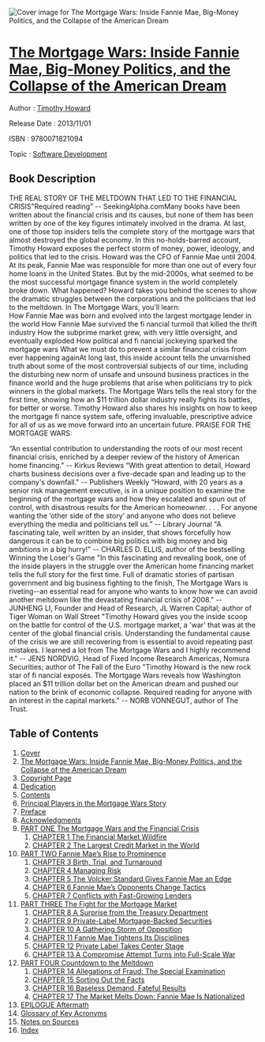 ![Cover image for The Mortgage Wars: Inside Fannie Mae, Big-Money Politics, and the Collapse of the American Dream](https://imgdetail.ebookreading.net/cover/cover/software_development/EB9780071821094.jpg)

[The Mortgage Wars: Inside Fannie Mae, Big-Money Politics, and the Collapse of the American Dream](https://ebookreading.net/view/book/The+Mortgage+Wars%3A+Inside+Fannie+Mae%2C+Big-Money+Politics%2C+and+the+Collapse+of+the+American+Dream-EB9780071821094_1.html "The Mortgage Wars: Inside Fannie Mae, Big-Money Politics, and the Collapse of the American Dream")
====================================================================================================================

Author : [Timothy Howard](https://ebookreading.net/search/author/Timothy+Howard)

Release Date : 2013/11/01

ISBN : 9780071821094

Topic : [Software Development](https://ebookreading.net/search/category/software-development)

Book Description
-----------------

THE REAL STORY OF THE MELTDOWN THAT LED TO THE FINANCIAL CRISIS"Required reading” -- SeekingAlpha.comMany books have been written about the financial crisis and its causes, but none of them has been written by one of the key figures intimately involved in the drama. At last, one of those top insiders tells the complete story of the mortgage wars that almost destroyed the global economy.
In this no-holds-barred account, Timothy Howard exposes the perfect storm of money, power, ideology, and politics that led to the crisis. Howard was the CFO of Fannie Mae until 2004. At its peak, Fannie Mae was responsible for more than one out of every four home loans in the United States. But by the mid-2000s, what seemed to be the most successful mortgage finance system in the world completely  broke down. What happened?
Howard takes you behind the scenes to show the dramatic struggles between the corporations and the politicians that led to the meltdown. In The Mortgage Wars, you'll learn:  
How Fannie Mae was born and evolved into the largest mortgage lender in the world  How Fannie Mae survived the fi nancial turmoil that killed the thrift industry  How the subprime market grew, with very little oversight, and eventually exploded  How political and fi nancial jockeying sparked  the mortgage wars  What we must do to prevent a similar financial  crisis from ever happening againAt long last, this inside account tells the unvarnished  truth about some of the most controversial subjects of our time, including the disturbing new norm of unsafe and unsound business practices in the finance world and the huge problems that arise when politicians try to pick winners in the global markets.
The Mortgage Wars tells the real story for the first time, showing how an $11 trillion dollar industry  really fights its battles, for better or worse. Timothy Howard also shares his insights on how to keep the mortgage fi nance system safe, offering invaluable, prescriptive advice for all of us as we move forward into an uncertain future.
PRAISE FOR THE MORTGAGE WARS:
      
“An essential contribution to understanding the roots of our most recent financial crisis, enriched by a deeper review of the history of American home financing." -- Kirkus Reviews
“With great attention to detail, Howard charts business decisions over a five-decade span and leading up to the company's downfall." -- Publishers Weekly
“Howard, with 20 years as a senior risk management executive, is in a unique position to examine the beginning of the mortgage wars and how they escalated and spun out of control, with disastrous results for the American homeowner. . . .  For anyone wanting the ‘other side of the story’ and anyone who does not believe everything the media and politicians tell us.” -- Library Journal
"A fascinating tale, well written by an insider, that shows forcefully how dangerous it can be to combine big politics with big money and big ambitions in a big hurry!" -- CHARLES D. ELLIS, author of the bestselling Winning the Loser's Game    "In this fascinating and revealing book, one of the inside players in the struggle over the American home financing market tells the full story for the first time. Full of dramatic stories of partisan government and big business fighting to the finish, The Mortgage Wars is riveting--an essential read for anyone who wants to know how we can avoid another meltdown like the devastating  financial crisis of 2008." -- JUNHENG LI, Founder and Head of Research, JL Warren Capital; author of Tiger Woman on Wall Street
    "Timothy Howard gives you the inside scoop on the battle for control of the U.S. mortgage market, a 'war' that was at the center of the global financial crisis. Understanding the fundamental cause of the crisis we are still recovering from is essential to avoid repeating past mistakes. I learned a lot from The Mortgage Wars and I highly recommend it." -- JENS NORDVIG, Head of Fixed Income Research Americas, Nomura Securities; author of The Fall of the Euro
    "Timothy Howard is the new rock star of fi nancial exposés. The Mortgage Wars reveals how Washington  placed an $11 trillion dollar bet on the American dream and pushed our nation to the brink of economic collapse. Required reading for anyone with an interest in the capital markets." -- NORB VONNEGUT, author of The Trust.
              
Table of Contents
-----------------

1. [Cover](https://ebookreading.net/view/book/The+Mortgage+Wars%3A+Inside+Fannie+Mae%2C+Big-Money+Politics%2C+and+the+Collapse+of+the+American+Dream-EB9780071821094_1.html)
1. [The Mortgage Wars: Inside Fannie Mae, Big-Money Politics, and the Collapse of the American Dream](https://ebookreading.net/view/book/The+Mortgage+Wars%3A+Inside+Fannie+Mae%2C+Big-Money+Politics%2C+and+the+Collapse+of+the+American+Dream-EB9780071821094_2.html#ch00_fm01)
1. [Copyright Page](https://ebookreading.net/view/book/The+Mortgage+Wars%3A+Inside+Fannie+Mae%2C+Big-Money+Politics%2C+and+the+Collapse+of+the+American+Dream-EB9780071821094_3.html#ch00_fm02)
1. [Dedication](https://ebookreading.net/view/book/The+Mortgage+Wars%3A+Inside+Fannie+Mae%2C+Big-Money+Politics%2C+and+the+Collapse+of+the+American+Dream-EB9780071821094_4.html#ch00_fm03)
1. [Contents](https://ebookreading.net/view/book/The+Mortgage+Wars%3A+Inside+Fannie+Mae%2C+Big-Money+Politics%2C+and+the+Collapse+of+the+American+Dream-EB9780071821094_5.html#ch00_fm04)
1. [Principal Players in the Mortgage Wars Story](https://ebookreading.net/view/book/The+Mortgage+Wars%3A+Inside+Fannie+Mae%2C+Big-Money+Politics%2C+and+the+Collapse+of+the+American+Dream-EB9780071821094_6.html#ch00_fm05)
1. [Preface](https://ebookreading.net/view/book/The+Mortgage+Wars%3A+Inside+Fannie+Mae%2C+Big-Money+Politics%2C+and+the+Collapse+of+the+American+Dream-EB9780071821094_7.html#ch00_fm06)
1. [Acknowledgments](https://ebookreading.net/view/book/The+Mortgage+Wars%3A+Inside+Fannie+Mae%2C+Big-Money+Politics%2C+and+the+Collapse+of+the+American+Dream-EB9780071821094_8.html#ch00_fm07)
1. [PART ONE The Mortgage Wars and the Financial Crisis](https://ebookreading.net/view/book/The+Mortgage+Wars%3A+Inside+Fannie+Mae%2C+Big-Money+Politics%2C+and+the+Collapse+of+the+American+Dream-EB9780071821094_9.html#ch00_part01)
    1. [CHAPTER 1 The Financial Market Wildfire](https://ebookreading.net/view/book/The+Mortgage+Wars%3A+Inside+Fannie+Mae%2C+Big-Money+Politics%2C+and+the+Collapse+of+the+American+Dream-EB9780071821094_10.html#ch01)
    1. [CHAPTER 2 The Largest Credit Market in the World](https://ebookreading.net/view/book/The+Mortgage+Wars%3A+Inside+Fannie+Mae%2C+Big-Money+Politics%2C+and+the+Collapse+of+the+American+Dream-EB9780071821094_11.html#ch02)
1. [PART TWO Fannie Mae’s Rise to Prominence](https://ebookreading.net/view/book/The+Mortgage+Wars%3A+Inside+Fannie+Mae%2C+Big-Money+Politics%2C+and+the+Collapse+of+the+American+Dream-EB9780071821094_12.html#ch02_part02)
    1. [CHAPTER 3 Birth, Trial, and Turnaround](https://ebookreading.net/view/book/The+Mortgage+Wars%3A+Inside+Fannie+Mae%2C+Big-Money+Politics%2C+and+the+Collapse+of+the+American+Dream-EB9780071821094_13.html#ch03)
    1. [CHAPTER 4 Managing Risk](https://ebookreading.net/view/book/The+Mortgage+Wars%3A+Inside+Fannie+Mae%2C+Big-Money+Politics%2C+and+the+Collapse+of+the+American+Dream-EB9780071821094_14.html#ch04)
    1. [CHAPTER 5 The Volcker Standard Gives Fannie Mae an Edge](https://ebookreading.net/view/book/The+Mortgage+Wars%3A+Inside+Fannie+Mae%2C+Big-Money+Politics%2C+and+the+Collapse+of+the+American+Dream-EB9780071821094_15.html#ch05)
    1. [CHAPTER 6 Fannie Mae’s Opponents Change Tactics](https://ebookreading.net/view/book/The+Mortgage+Wars%3A+Inside+Fannie+Mae%2C+Big-Money+Politics%2C+and+the+Collapse+of+the+American+Dream-EB9780071821094_16.html#ch06)
    1. [CHAPTER 7 Conflicts with Fast-Growing Lenders](https://ebookreading.net/view/book/The+Mortgage+Wars%3A+Inside+Fannie+Mae%2C+Big-Money+Politics%2C+and+the+Collapse+of+the+American+Dream-EB9780071821094_17.html#ch07)
1. [PART THREE The Fight for the Mortgage Market](https://ebookreading.net/view/book/The+Mortgage+Wars%3A+Inside+Fannie+Mae%2C+Big-Money+Politics%2C+and+the+Collapse+of+the+American+Dream-EB9780071821094_18.html#ch07_part03)
    1. [CHAPTER 8 A Surprise from the Treasury Department](https://ebookreading.net/view/book/The+Mortgage+Wars%3A+Inside+Fannie+Mae%2C+Big-Money+Politics%2C+and+the+Collapse+of+the+American+Dream-EB9780071821094_19.html#ch08)
    1. [CHAPTER 9 Private-Label Mortgage-Backed Securities](https://ebookreading.net/view/book/The+Mortgage+Wars%3A+Inside+Fannie+Mae%2C+Big-Money+Politics%2C+and+the+Collapse+of+the+American+Dream-EB9780071821094_20.html#ch09)
    1. [CHAPTER 10 A Gathering Storm of Opposition](https://ebookreading.net/view/book/The+Mortgage+Wars%3A+Inside+Fannie+Mae%2C+Big-Money+Politics%2C+and+the+Collapse+of+the+American+Dream-EB9780071821094_21.html#ch10)
    1. [CHAPTER 11 Fannie Mae Tightens Its Disciplines](https://ebookreading.net/view/book/The+Mortgage+Wars%3A+Inside+Fannie+Mae%2C+Big-Money+Politics%2C+and+the+Collapse+of+the+American+Dream-EB9780071821094_22.html#ch11)
    1. [CHAPTER 12 Private Label Takes Center Stage](https://ebookreading.net/view/book/The+Mortgage+Wars%3A+Inside+Fannie+Mae%2C+Big-Money+Politics%2C+and+the+Collapse+of+the+American+Dream-EB9780071821094_23.html#ch12)
    1. [CHAPTER 13 A Compromise Attempt Turns into Full-Scale War](https://ebookreading.net/view/book/The+Mortgage+Wars%3A+Inside+Fannie+Mae%2C+Big-Money+Politics%2C+and+the+Collapse+of+the+American+Dream-EB9780071821094_24.html#ch13)
1. [PART FOUR Countdown to the Meltdown](https://ebookreading.net/view/book/The+Mortgage+Wars%3A+Inside+Fannie+Mae%2C+Big-Money+Politics%2C+and+the+Collapse+of+the+American+Dream-EB9780071821094_25.html#ch13_part04)
    1. [CHAPTER 14 Allegations of Fraud: The Special Examination](https://ebookreading.net/view/book/The+Mortgage+Wars%3A+Inside+Fannie+Mae%2C+Big-Money+Politics%2C+and+the+Collapse+of+the+American+Dream-EB9780071821094_26.html#ch14)
    1. [CHAPTER 15 Sorting Out the Facts](https://ebookreading.net/view/book/The+Mortgage+Wars%3A+Inside+Fannie+Mae%2C+Big-Money+Politics%2C+and+the+Collapse+of+the+American+Dream-EB9780071821094_27.html#ch15)
    1. [CHAPTER 16 Baseless Demand, Fateful Results](https://ebookreading.net/view/book/The+Mortgage+Wars%3A+Inside+Fannie+Mae%2C+Big-Money+Politics%2C+and+the+Collapse+of+the+American+Dream-EB9780071821094_28.html#ch16)
    1. [CHAPTER 17 The Market Melts Down: Fannie Mae Is Nationalized](https://ebookreading.net/view/book/The+Mortgage+Wars%3A+Inside+Fannie+Mae%2C+Big-Money+Politics%2C+and+the+Collapse+of+the+American+Dream-EB9780071821094_29.html#ch17)
1. [EPILOGUE Aftermath](https://ebookreading.net/view/book/The+Mortgage+Wars%3A+Inside+Fannie+Mae%2C+Big-Money+Politics%2C+and+the+Collapse+of+the+American+Dream-EB9780071821094_30.html#ch18)
1. [Glossary of Key Acronyms](https://ebookreading.net/view/book/The+Mortgage+Wars%3A+Inside+Fannie+Mae%2C+Big-Money+Politics%2C+and+the+Collapse+of+the+American+Dream-EB9780071821094_31.html#ch19)
1. [Notes on Sources](https://ebookreading.net/view/book/The+Mortgage+Wars%3A+Inside+Fannie+Mae%2C+Big-Money+Politics%2C+and+the+Collapse+of+the+American+Dream-EB9780071821094_32.html#ch20)
1. [Index](https://ebookreading.net/view/book/The+Mortgage+Wars%3A+Inside+Fannie+Mae%2C+Big-Money+Politics%2C+and+the+Collapse+of+the+American+Dream-EB9780071821094_0.html#ch21)
